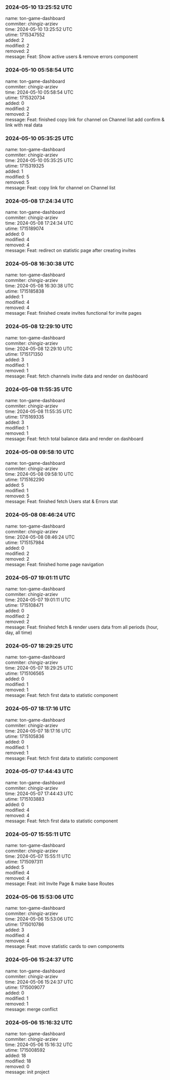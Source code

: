 ### 2024-05-10 13:25:52 UTC
name: ton-game-dashboard  
commiter: chingiz-arziev  
time: 2024-05-10 13:25:52 UTC  
utime: 1715347552  
added: 2  
modified: 2  
removed: 2  
message: Feat: Show active users & remove errors component

### 2024-05-10 05:58:54 UTC
name: ton-game-dashboard  
commiter: chingiz-arziev  
time: 2024-05-10 05:58:54 UTC  
utime: 1715320734  
added: 0  
modified: 2  
removed: 2  
message: Feat: finished copy link for channel on Channel list add confirm & link with real data

### 2024-05-10 05:35:25 UTC
name: ton-game-dashboard  
commiter: chingiz-arziev  
time: 2024-05-10 05:35:25 UTC  
utime: 1715319325  
added: 1  
modified: 5  
removed: 5  
message: Feat: copy link for channel on Channel list

### 2024-05-08 17:24:34 UTC
name: ton-game-dashboard  
commiter: chingiz-arziev  
time: 2024-05-08 17:24:34 UTC  
utime: 1715189074  
added: 0  
modified: 4  
removed: 4  
message: Feat: redirect on statistic page after creating invites

### 2024-05-08 16:30:38 UTC
name: ton-game-dashboard  
commiter: chingiz-arziev  
time: 2024-05-08 16:30:38 UTC  
utime: 1715185838  
added: 1  
modified: 4  
removed: 4  
message: Feat: finished create invites functional for invite pages

### 2024-05-08 12:29:10 UTC
name: ton-game-dashboard  
commiter: chingiz-arziev  
time: 2024-05-08 12:29:10 UTC  
utime: 1715171350  
added: 3  
modified: 1  
removed: 1  
message: Feat: fetch channels invite data and render on dashboard

### 2024-05-08 11:55:35 UTC
name: ton-game-dashboard  
commiter: chingiz-arziev  
time: 2024-05-08 11:55:35 UTC  
utime: 1715169335  
added: 3  
modified: 1  
removed: 1  
message: Feat: fetch total balance data and render on dashboard

### 2024-05-08 09:58:10 UTC
name: ton-game-dashboard  
commiter: chingiz-arziev  
time: 2024-05-08 09:58:10 UTC  
utime: 1715162290  
added: 5  
modified: 1  
removed: 5  
message: Feat: finished fetch Users stat & Errors stat

### 2024-05-08 08:46:24 UTC
name: ton-game-dashboard  
commiter: chingiz-arziev  
time: 2024-05-08 08:46:24 UTC  
utime: 1715157984  
added: 0  
modified: 2  
removed: 2  
message: Feat: finished home page navigation

### 2024-05-07 19:01:11 UTC
name: ton-game-dashboard  
commiter: chingiz-arziev  
time: 2024-05-07 19:01:11 UTC  
utime: 1715108471  
added: 0  
modified: 2  
removed: 2  
message: Feat: finished fetch & render users data from all periods (hour, day, all time)

### 2024-05-07 18:29:25 UTC
name: ton-game-dashboard  
commiter: chingiz-arziev  
time: 2024-05-07 18:29:25 UTC  
utime: 1715106565  
added: 0  
modified: 1  
removed: 1  
message: Feat: fetch first data to statistic component

### 2024-05-07 18:17:16 UTC
name: ton-game-dashboard  
commiter: chingiz-arziev  
time: 2024-05-07 18:17:16 UTC  
utime: 1715105836  
added: 0  
modified: 1  
removed: 1  
message: Feat: fetch first data to statistic component

### 2024-05-07 17:44:43 UTC
name: ton-game-dashboard  
commiter: chingiz-arziev  
time: 2024-05-07 17:44:43 UTC  
utime: 1715103883  
added: 0  
modified: 4  
removed: 4  
message: Feat: fetch first data to statistic component

### 2024-05-07 15:55:11 UTC
name: ton-game-dashboard  
commiter: chingiz-arziev  
time: 2024-05-07 15:55:11 UTC  
utime: 1715097311  
added: 5  
modified: 4  
removed: 4  
message: Feat: init Invite Page & make base Routes

### 2024-05-06 15:53:06 UTC
name: ton-game-dashboard  
commiter: chingiz-arziev  
time: 2024-05-06 15:53:06 UTC  
utime: 1715010786  
added: 3  
modified: 4  
removed: 4  
message: Feat: move statistic cards to own components

### 2024-05-06 15:24:37 UTC
name: ton-game-dashboard  
commiter: chingiz-arziev  
time: 2024-05-06 15:24:37 UTC  
utime: 1715009077  
added: 0  
modified: 1  
removed: 1  
message: merge conflict

### 2024-05-06 15:16:32 UTC
name: ton-game-dashboard  
commiter: chingiz-arziev  
time: 2024-05-06 15:16:32 UTC  
utime: 1715008592  
added: 18  
modified: 18  
removed: 0  
message: init project

